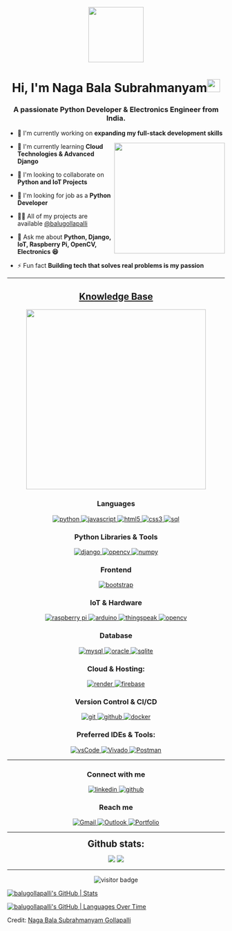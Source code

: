 <p align="center">
  <img style="width:8rem; height:auto" src="https://backiee.com/static/wallpapers/1920x1080/396529.jpg"/>
</p>

<h1 align="center">Hi, I'm Naga Bala Subrahmanyam<img width="30px" src="https://raw.githubusercontent.com/iampavangandhi/iampavangandhi/master/gifs/Hi.gif"></h1>
<h3 font-size="20" align="center">A passionate Python Developer & Electronics Engineer from India.</h3>


- 🔭 I'm currently working on **expanding my full-stack development skills** <div class="bala"><img align="right" style="width:16rem; height:auto" src="https://images-wixmp-ed30a86b8c4ca887773594c2.wixmp.com/f/c83c004e-1370-4756-88e5-4071de797088/dgdq8br-09cc7ad6-a021-47a5-b0e0-917b12b0f7a7.gif?token=eyJ0eXAiOiJKV1QiLCJhbGciOiJIUzI1NiJ9.eyJzdWIiOiJ1cm46YXBwOjdlMGQxODg5ODIyNjQzNzNhNWYwZDQxNWVhMGQyNmUwIiwiaXNzIjoidXJuOmFwcDo3ZTBkMTg4OTgyMjY0MzczYTVmMGQ0MTVlYTBkMjZlMCIsIm9iaiI6W1t7InBhdGgiOiJcL2ZcL2M4M2MwMDRlLTEzNzAtNDc1Ni04OGU1LTQwNzFkZTc5NzA4OFwvZGdkcThici0wOWNjN2FkNi1hMDIxLTQ3YTUtYjBlMC05MTdiMTJiMGY3YTcuZ2lmIn1dXSwiYXVkIjpbInVybjpzZXJ2aWNlOmZpbGUuZG93bmxvYWQiXX0.tqRMtE-b2QiI2nnefNxSDMJvZCcYqFmq2ccg_Xfzqb8"/></div>

- 🌱 I'm currently learning **Cloud Technologies & Advanced Django**

- 👯 I'm looking to collaborate on **Python and IoT Projects**

- 🤝 I'm looking for job as a **Python Developer**

- 👨‍💻 All of my projects are available [@balugollapalli](https://github.com/balugollapalli)

- 💬 Ask me about **Python, Django, IoT, Raspberry Pi, OpenCV, Electronics 😆**

- ⚡ Fun fact **Building tech that solves real problems is my passion**


---


<h2 align="center"><u><b>Knowledge Base</b></u></h2>


<p align="center">
  <img style="width:26rem; height:auto" src="https://images-wixmp-ed30a86b8c4ca887773594c2.wixmp.com/f/c83c004e-1370-4756-88e5-4071de797088/dgdq8br-09cc7ad6-a021-47a5-b0e0-917b12b0f7a7.gif?token=eyJ0eXAiOiJKV1QiLCJhbGciOiJIUzI1NiJ9.eyJzdWIiOiJ1cm46YXBwOjdlMGQxODg5ODIyNjQzNzNhNWYwZDQxNWVhMGQyNmUwIiwiaXNzIjoidXJuOmFwcDo3ZTBkMTg4OTgyMjY0MzczYTVmMGQ0MTVlYTBkMjZlMCIsIm9iaiI6W1t7InBhdGgiOiJcL2ZcL2M4M2MwMDRlLTEzNzAtNDc1Ni04OGU1LTQwNzFkZTc5NzA4OFwvZGdkcThici0wOWNjN2FkNi1hMDIxLTQ3YTUtYjBlMC05MTdiMTJiMGY3YTcuZ2lmIn1dXSwiYXVkIjpbInVybjpzZXJ2aWNlOmZpbGUuZG93bmxvYWQiXX0.tqRMtE-b2QiI2nnefNxSDMJvZCcYqFmq2ccg_Xfzqb8"/>
</p>



<h3 align="center">Languages</h3>
<p align="center">
  <a href="https://www.python.org/" target="_blank"> 
    <img src="https://img.shields.io/badge/Python-3776AB.svg?style=for-the-badge&logo=python&logoColor=white" alt="python"/>
  </a>
  <a href="https://developer.mozilla.org/en-US/docs/Web/JavaScript" target="_blank"> 
    <img src="https://img.shields.io/badge/Javascript-F7DF1E.svg?style=for-the-badge&logo=javascript&logoColor=black" alt="javascript"/>
  </a>
  <a href="https://www.w3.org/html/" target="_blank"> 
    <img src="https://img.shields.io/badge/html-E34F26.svg?style=for-the-badge&logo=html5&logoColor=white"
      alt="html5"/> 
  </a>
  <a href="https://www.w3schools.com/css/" target="_blank">
    <img src="https://img.shields.io/badge/css-1572B6.svg?style=for-the-badge&logo=css3&logoColor=white"
      alt="css3"/>
  </a>
  <a href="https://www.sql.org/" target="_blank"> 
    <img src="https://img.shields.io/badge/SQL-4479A1.svg?style=for-the-badge&logo=mysql&logoColor=white"
      alt="sql"/>
  </a>
</p>

<h3 align="center">Python Libraries & Tools</h3>
<p align="center">
  <!-- Django badge -->
  <a href="https://www.djangoproject.com/" target="_blank">
    <img src="https://img.shields.io/badge/Django-092E20.svg?style=for-the-badge&logo=django&logoColor=white" alt="django"/>
  </a>
  
  <!-- OpenCV badge -->
  <a href="https://opencv.org/" target="_blank">
    <img src="https://img.shields.io/badge/OpenCV-5C3EE8.svg?style=for-the-badge&logo=opencv&logoColor=white" alt="opencv"/>
  </a>
  
  <!-- Numpy badge -->
  <a href="https://numpy.org/" target="_blank">
    <img src="https://img.shields.io/badge/NumPy-013243.svg?style=for-the-badge&logo=numpy&logoColor=white" alt="numpy"/>
  </a>
</p>

<h3 align="center">Frontend</h3>
<p align="center">
  <a href="https://getbootstrap.com" target="_blank">
    <img src="https://img.shields.io/badge/bootstrap-7952B3.svg?style=for-the-badge&logo=bootstrap&logoColor=white" alt="bootstrap"/>
  </a>
</p>

<h3 align="center">IoT & Hardware</h3>
<p align="center">
  <a href="https://www.raspberrypi.org/" target="_blank">
    <img src="https://img.shields.io/badge/Raspberry%20Pi-A22846.svg?style=for-the-badge&logo=raspberrypi&logoColor=white" alt="raspberry pi"/>
  </a>
  <a href="https://www.arduino.cc/" target="_blank">
    <img src="https://img.shields.io/badge/Arduino-00979D.svg?style=for-the-badge&logo=arduino&logoColor=white" alt="arduino"/>
  </a>
  <a href="https://thingspeak.com/" target="_blank">
    <img src="https://img.shields.io/badge/ThingSpeak-0CAFFF.svg?style=for-the-badge&logo=thingspeak&logoColor=white" alt="thingspeak"/>
  </a>
  <a href="https://opencv.org/" target="_blank">
    <img src="https://img.shields.io/badge/OpenCV-5C3EE8.svg?style=for-the-badge&logo=opencv&logoColor=white" alt="opencv"/>
  </a>
</p>

<h3 align="center">Database</h3>
<p align="center">
  <a href="https://www.mysql.com/" target="_blank"> 
    <img src="https://img.shields.io/badge/MySQL-4479A1.svg?style=for-the-badge&logo=mysql&logoColor=white" alt="mysql"/> 
  </a>
  <a href="https://www.oracle.com/database/" target="_blank"> 
    <img src="https://img.shields.io/badge/Oracle-F80000.svg?style=for-the-badge&logo=oracle&logoColor=white" alt="oracle"/> 
  </a>
  <a href="https://www.sqlite.org/" target="_blank"> 
    <img src="https://img.shields.io/badge/SQLite-003B57.svg?style=for-the-badge&logo=sqlite&logoColor=white" alt="sqlite"/> 
  </a>
</p>

<h3 align="center">Cloud & Hosting:</h3>
<p align="center">
  <a href="https://render.com/" target="_blank">
    <img src="https://img.shields.io/badge/Render-46E3B7.svg?style=for-the-badge&logo=render&logoColor=white" alt="render"/>
  </a>
  <a href="https://netlify.com/" target="_blank">
    <img src="https://img.shields.io/badge/netlify-00C7B7.svg?style=for-the-badge&logo=netlify&logoColor=black" alt="firebase"/>
  </a>
</p>

<h3 align="center">Version Control & CI/CD</h3>
<p align="center">
  <a href="https://git-scm.com/" target="_blank">
    <img src="https://img.shields.io/badge/git-F05032.svg?style=for-the-badge&logo=git&logoColor=white"
      alt="git"/>
  </a>
  <a href="https://github.com/balugollapalli" target="_blank">
    <img src="https://img.shields.io/badge/github-181717.svg?style=for-the-badge&logo=github&logoColor=white" alt="github" />
  </a>
  <a href="https://www.docker.com/" target="_blank">
    <img src="https://img.shields.io/badge/docker-2496ED.svg?style=for-the-badge&logo=docker&logoColor=white"
      alt="docker"/>
  </a>
</p>

<h3 align="center">Preferred IDEs & Tools:</h3>
<p align="center"> 
  <a href="https://code.visualstudio.com/" target="_blank">
    <img src="https://img.shields.io/badge/vscode-007ACC.svg?style=for-the-badge&logo=visualstudiocode&logoColor=white" alt="vsCode"/> 
  </a>
  <a href="https://www.xilinx.com/products/design-tools/vivado.html" target="_blank">
    <img src="https://img.shields.io/badge/Xilinx%20VIVADO-FF0000.svg?style=for-the-badge&logo=xilinx&logoColor=white" alt="Vivado"/> 
  </a>
  <a href="https://www.postman.com/" target="_blank">
    <img src="https://img.shields.io/badge/Postman-FF6C37.svg?style=for-the-badge&logo=postman&logoColor=white" alt="Postman"/> 
  </a>
</p>

----

<h3 align="center">Connect with me</h3>

<div style="margin-top:10px" align="center">
  <div>
    <a href="https://www.linkedin.com/in/naga-bala-subrahmanyam-gollapalli-0761b9254" target="_blank">
      <img src="https://img.shields.io/badge/Linked%20In-0A66C2.svg?style=for-the-badge&logo=linkedin&logoColor=white" alt="linkedin"/>
    </a>
    <a href="https://github.com/balugollapalli" target="_blank">
      <img src="https://img.shields.io/badge/GitHub-181717.svg?style=for-the-badge&logo=github&logoColor=white" alt="github"/>
    </a>
  </div>
</div>

<h3 align="center">Reach me</h3>

<p align="center">
  <a href="mailto:nbsubrahmanyam.g@gmail.com" target="_blank">
    <img src="https://img.shields.io/badge/Gmail-EA4335.svg?style=for-the-badge&logo=gmail&logoColor=white" alt="Gmail"/>
  </a>
  <a href="mailto:balus98076@gmail.com" target="_blank">
    <img src="https://img.shields.io/badge/Outlook-0078D4.svg?style=for-the-badge&logo=microsoftoutlook&logoColor=white" alt="Outlook"/>
  </a>
  <a href="https://nagabalasub.vercel.app" target="_blank">
    <img src="https://img.shields.io/badge/Portfolio-000000.svg?style=for-the-badge&logo=vercel&logoColor=white" alt="Portfolio"/>
  </a>
</p>

----

<div align="center">
<h2 align="center" style="margin: 5px 10px;">Github stats:</h2> 

[![](https://github-readme-stats.vercel.app/api?username=balugollapalli&show_icons=true&theme=tokyonight&hide_border=true&locale=en)](https://github.com/balugollapalli)
[![](https://github-readme-streak-stats.herokuapp.com/?user=balugollapalli&theme=material-palenight)](https://github.com/balugollapalli)

</div>

----



<p align="center">
  <img src="https://visitor-badge.laobi.icu/badge?page_id=balugollapalli" alt="visitor badge"/>       
</p>

[![balugollapalli's GitHub | Stats](https://stats.quine.sh/balugollapalli/github?theme=dark)](https://quine.sh)

[![balugollapalli's GitHub | Languages Over Time](https://stats.quine.sh/balugollapalli/languages-over-time?theme=dark)](https://quine.sh)

Credit: [Naga Bala Subrahmanyam Gollapalli](https://github.com/balugollapalli)
